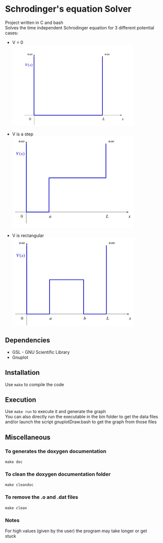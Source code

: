 # Schrodinger's equation Solver

Project written in C and bash<br>
Solves the time independent Schrodinger equation for 3 different potential cases:
- V = 0 <br>
  <img width="400px" src="https://github.com/RobinMeneust/SchrodingerGraph/blob/main/images/potential_1.jpg?raw=true"/><br>

- V is a step<br>
  <img width="400px" src="https://github.com/RobinMeneust/SchrodingerGraph/blob/main/images/potential_2.jpg?raw=true"/><br>
  
- V is rectangular<br>
  <img width="400px" src="https://github.com/RobinMeneust/SchrodingerGraph/blob/main/images/potential_3.jpg?raw=true"/><br>

## Dependencies
  - GSL - GNU Scientific Library
  - Gnuplot

## Installation

Use `make` to compile the code

## Execution

Use `make run` to execute it and generate the graph<br>
You can also directly run the executable in the bin folder to get the data files and/or launch the script gnuplotDraw.bash to get the graph from those files

## Miscellaneous

### To generates the doxygen documentation
````
make doc
````

### To clean the doxygen documentation folder

````
make cleandoc
````

### To remove the .o and .dat files

````
make clean
````

### Notes
For high values (given by the user) the program may take longer or get stuck
